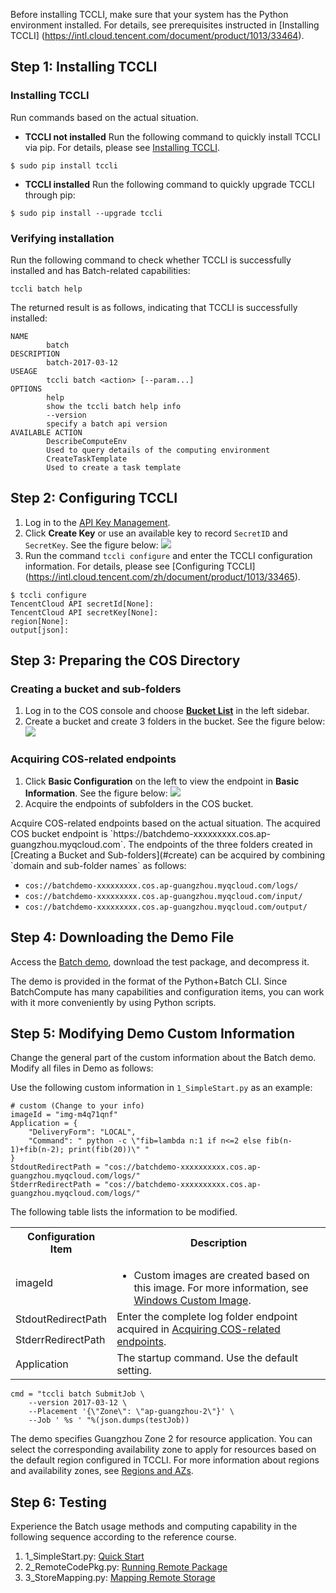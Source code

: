 Before installing TCCLI, make sure that your system has the Python environment installed. For details, see prerequisites instructed in [Installing TCCLI] (https://intl.cloud.tencent.com/document/product/1013/33464).

## Step 1: Installing TCCLI	

### Installing TCCLI
Run commands based on the actual situation.
- **TCCLI not installed**
Run the following command to quickly install TCCLI via pip. For details, please see [Installing TCCLI](https://intl.cloud.tencent.com/document/product/1013/33464).
```
$ sudo pip install tccli
```
- **TCCLI installed**
Run the following command to quickly upgrade TCCLI through pip:
```
$ sudo pip install --upgrade tccli
```

### Verifying installation  
Run the following command to check whether TCCLI is successfully installed and has Batch-related capabilities:
```
tccli batch help
```
The returned result is as follows, indicating that TCCLI is successfully installed:
```
NAME
        batch
DESCRIPTION
        batch-2017-03-12
USEAGE
        tccli batch <action> [--param...]
OPTIONS
        help
        show the tccli batch help info
        --version
        specify a batch api version
AVAILABLE ACTION
        DescribeComputeEnv
        Used to query details of the computing environment
        CreateTaskTemplate
        Used to create a task template
```

## Step 2: Configuring TCCLI	
1. Log in to the [API Key Management](https://console.cloud.tencent.com/cam/capi).
2. Click **Create Key** or use an available key to record `SecretID` and `SecretKey`. See the figure below:
![](https://main.qcloudimg.com/raw/0edc3a84752d2ae4524e971156f7e5f3.png)
3. Run the command `tccli configure` and enter the TCCLI configuration information. For details, please see [Configuring TCCLI] (https://intl.cloud.tencent.com/zh/document/product/1013/33465).
```
$ tccli configure
TencentCloud API secretId[None]:
TencentCloud API secretKey[None]:
region[None]:
output[json]:
```


## Step 3: Preparing the COS Directory


### Creating a bucket and sub-folders [](id:create)
1. Log in to the COS console and choose **[Bucket List](https://console.cloud.tencent.com/cos5/bucket)** in the left sidebar.
2. Create a bucket and create 3 folders in the bucket. See the figure below:
![](https://main.qcloudimg.com/raw/0add1b49c44f4b2740ddc44e3164216b.png)


### Acquiring COS-related endpoints [](id:get)
1. Click **Basic Configuration** on the left to view the endpoint in **Basic Information**. See the figure below:
![](https://main.qcloudimg.com/raw/cc6a49e7164226efa1cdfe3bcde60a35.png)
2. Acquire the endpoints of subfolders in the COS bucket.
<dx-alert infotype="explain" title="">
Acquire COS-related endpoints based on the actual situation.
</dx-alert>
The acquired COS bucket endpoint is `https://batchdemo-xxxxxxxxx.cos.ap-guangzhou.myqcloud.com`. The endpoints of the three folders created in [Creating a Bucket and Sub-folders](#create) can be acquired by combining `domain and sub-folder names` as follows:

 * `cos://batchdemo-xxxxxxxxx.cos.ap-guangzhou.myqcloud.com/logs/`
 * `cos://batchdemo-xxxxxxxxx.cos.ap-guangzhou.myqcloud.com/input/`
 * `cos://batchdemo-xxxxxxxxx.cos.ap-guangzhou.myqcloud.com/output/`



## Step 4: Downloading the Demo File
Access the [Batch demo](http://batchdemo-1251783334.cosgz.myqcloud.com/demo/BatchDemo.zip), download the test package, and decompress it.

<dx-alert infotype="explain" title="">
The demo is provided in the format of the Python+Batch CLI. Since BatchCompute has many capabilities and configuration items, you can work with it more conveniently by using Python scripts.
</dx-alert>






## Step 5: Modifying Demo Custom Information


<dx-alert infotype="notice" title="">
Change the general part of the custom information about the Batch demo. Modify all files in Demo as follows:
</dx-alert>


Use the following custom information in `1_SimpleStart.py` as an example:
```
# custom (Change to your info)
imageId = "img-m4q71qnf"
Application = {
    "DeliveryForm": "LOCAL",
    "Command": " python -c \"fib=lambda n:1 if n<=2 else fib(n-1)+fib(n-2); print(fib(20))\" "
}
StdoutRedirectPath = "cos://batchdemo-xxxxxxxxxx.cos.ap-guangzhou.myqcloud.com/logs/"
StderrRedirectPath = "cos://batchdemo-xxxxxxxxxx.cos.ap-guangzhou.myqcloud.com/logs/"
```
The following table lists the information to be modified.
<table>
	<tr>
	<th>Configuration Item</th>
	<th>Description</th>
	</tr>
	<tr>
	<td>imageId</td>
	<td>
		<ul class="params">
		<li>Custom images are created based on this image. For more information, see <a href="https://intl.cloud.tencent.com/document/product/599/13035">Windows Custom Image</a>.</li>
		</ul>
	</td>
	</tr>
	<tr>
	<td>StdoutRedirectPath</td>
	<td rowspan=2>Enter the complete log folder endpoint acquired in <a href="#get">Acquiring COS-related endpoints</a>.</td>
	</tr>
	<tr>
	<td>StderrRedirectPath</td>
	</tr>
	<tr>
	<td>Application</td>
	<td>The startup command. Use the default setting.</td>
	</tr>
</table>


```
cmd = "tccli batch SubmitJob \
    --version 2017-03-12 \
    --Placement '{\"Zone\": \"ap-guangzhou-2\"}' \
    --Job ' %s ' "%(json.dumps(testJob))
```
The demo specifies Guangzhou Zone 2 for resource application. You can select the corresponding availability zone to apply for resources based on the default region configured in TCCLI.
For more information about regions and availability zones, see [Regions and AZs](https://intl.cloud.tencent.com/document/product/213/6091).

## Step 6: Testing
Experience the Batch usage methods and computing capability in the following sequence according to the reference course.
1. 1_SimpleStart.py: [Quick Start](https://intl.cloud.tencent.com/document/product/599/10551)
2. 2_RemoteCodePkg.py: [Running Remote Package](https://intl.cloud.tencent.com/document/product/599/10552)
3. 3_StoreMapping.py: [Mapping Remote Storage](https://intl.cloud.tencent.com/document/product/599/10983)


<style>
	.params{margin-bottom:0px !important;}
</style>


